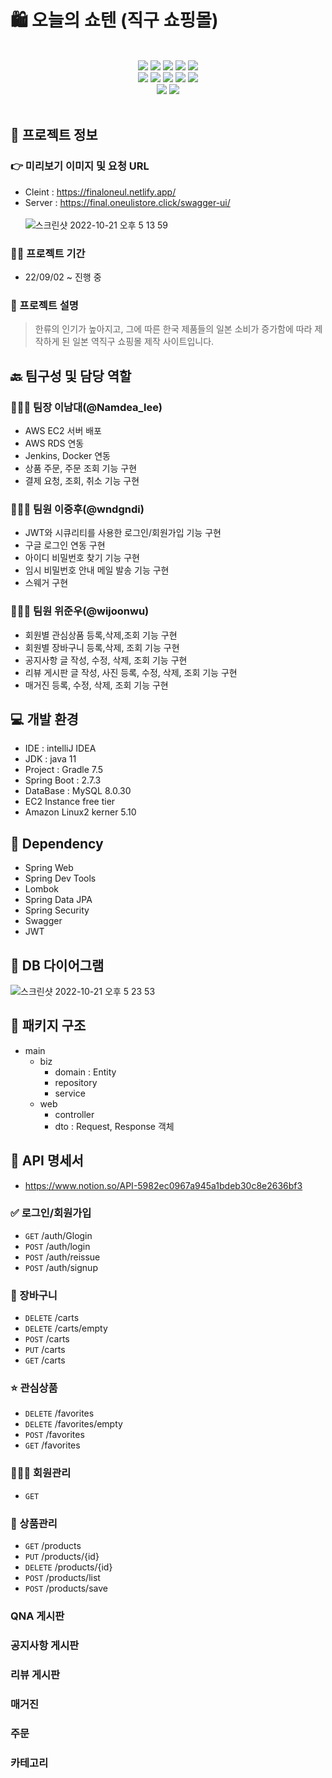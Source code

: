 # 🛍 오늘의 쇼텐 (직구 쇼핑몰)

<br>
<div align="center">
    <img src="https://img.shields.io/badge/IntelliJ IDEA-000000?style=for-the-badge&logo=IntelliJ IDEA&logoColor=white"/>
    <img src="https://img.shields.io/badge/Spring-6DB33F?style=for-the-badge&logo=Spring&logoColor=white"/>
    <img src="https://img.shields.io/badge/spring boot-6DB33F?style=for-the-badge&logo=spring boot&logoColor=white"/>
    <img src="https://img.shields.io/badge/spring security-6DB33F?style=for-the-badge&logo=spring security&logoColor=white"/>
    <img src="https://img.shields.io/badge/Swagger-85EA2D?style=for-the-badge&logo=Swagger&logoColor=white"/>
</div>
<div align="center">
    <img src="https://img.shields.io/badge/MySQL-4479A1?style=for-the-badge&logo=MySQL&logoColor=white"/>
    <img src="https://img.shields.io/badge/react-61DAFB?style=for-the-badge&logo=react&logoColor=black"/>
    <img src="https://img.shields.io/badge/html-E34F26?style=for-the-badge&logo=html5&logoColor=white"/>
    <img src="https://img.shields.io/badge/css-1572B6?style=for-the-badge&logo=css3&logoColor=white"/>
    <img src="https://img.shields.io/badge/bootstrap-7952B3?style=for-the-badge&logo=bootstrap&logoColor=white"/>
</div>
<div align="center">
    <img src="https://img.shields.io/badge/github-181717?style=for-the-badge&logo=github&logoColor=white"/>
    <img src="https://img.shields.io/badge/aws-232F3E?style=for-the-badge&logo=aws&logoColor=white"/>
</div> 

<br>



## 💁 프로젝트 정보

### 👉 미리보기 이미지 및 요청 URL  
- Cleint : https://finaloneul.netlify.app/
- Server : https://final.oneulistore.click/swagger-ui/
<br><br>
![스크린샷 2022-10-21 오후 5 13 59](https://user-images.githubusercontent.com/57162810/197147285-04d0e8d4-715e-4237-bc98-1e3536765237.png)

### 🏋️‍♀️ 프로젝트 기간
- 22/09/02 ~ 진행 중
### 💬 프로젝트 설명
> 한류의 인기가 높아지고, 그에 따른 한국 제품들의 일본 소비가 증가함에 따라 제작하게 된 일본 역직구 쇼핑몰 제작 사이트입니다.


## 🔙 팀구성 및 담당 역할
### 🧑🏻‍💻 팀장 이남대(@Namdea_lee)
- AWS EC2 서버 배포
- AWS RDS 연동
- Jenkins, Docker 연동
- 상품 주문, 주문 조회 기능 구현
- 결제 요청, 조회, 취소 기능 구현
### 🧑🏻‍💻 팀원 이중후(@wndgndi)
- JWT와 시큐리티를 사용한 로그인/회원가입 기능 구현
- 구글 로그인 연동 구현
- 아이디 비밀번호 찾기 기능 구현
- 임시 비밀번호 안내 메일 발송 기능 구현
- 스웨거 구현
### 👩🏻‍💻 팀원 위준우(@wijoonwu)
- 회원별 관심상품 등록,삭제,조회 기능 구현
- 회원별 장바구니 등록,삭제, 조회 기능 구현
- 공지사항 글 작성, 수정, 삭제, 조회 기능 구현 
- 리뷰 게시판 글 작성, 사진 등록, 수정, 삭제, 조회 기능 구현
- 매거진 등록, 수정, 삭제, 조회 기능 구현

## 💻 개발 환경
- IDE : intelliJ IDEA
- JDK : java 11
- Project : Gradle 7.5
- Spring Boot : 2.7.3
- DataBase : MySQL 8.0.30
- EC2 Instance free tier
- Amazon Linux2 kerner 5.10

## 🌱 Dependency
- Spring Web
- Spring Dev Tools
- Lombok
- Spring Data JPA
- Spring Security
- Swagger
- JWT


## 💾 DB 다이어그램
![스크린샷 2022-10-21 오후 5 23 53](https://user-images.githubusercontent.com/57162810/197149208-05de2f25-fcc4-4d45-8a17-fc9844e215a1.png)

## 🕋 패키지 구조 
- main
    - biz
        - domain : Entity
        - repository
        - service
    - web
        - controller
        - dto : Request, Response 객체

## 📡 API 명세서
- https://www.notion.so/API-5982ec0967a945a1bdeb30c8e2636bf3
### ✅ 로그인/회원가입
- `GET` /auth/Glogin
- `POST` /auth/login
- `POST`  /auth/reissue
- `POST` /auth/signup
### 🧺 장바구니
- `DELETE` /carts
- `DELETE` /carts/empty
- `POST` /carts
- `PUT` /carts
- `GET` /carts
### ⭐️ 관심상품
- `DELETE` /favorites
- `DELETE` /favorites/empty
- `POST` /favorites
- `GET` /favorites
### 👩🏻‍🦱 회원관리
- `GET` 
### 🎁 상품관리
- `GET` /products
- `PUT` /products/{id}
- `DELETE` /products/{id}
- `POST` /products/list
- `POST` /products/save
### QNA 게시판
### 공지사항 게시판
### 리뷰 게시판
### 매거진
### 주문
### 카테고리

